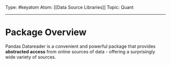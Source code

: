 Type: #keyatom 
Atom: [[Data Source Libraries]]
Topic: Quant 

----
# Package Overview

Pandas Datareader is a convenient and powerful package that provides **abstracted access** from online sources of data - offering a surprisingly wide variety of sources.

